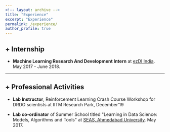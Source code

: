 ```yaml
---
<!-- layout: archive -->
title: "Experience"
excerpt: "Experience"
permalink: /experience/
author_profile: true
---
```


## + **Internship**

* **Machine Learning Research And Development Intern** at [ezDI India](https://www.ezdi.com/). May 2017 - June 2018.

---

## + **Professional Activities**

* **Lab Instructor**, Reinforcement Learning Crash Course Workshop for DRDO scientists at IITM Research Park, December’19

* **Lab co-ordinator** of Summer School  titled "Learning in Data Science: Models, Algorithms and Tools" at [SEAS, Ahmedabad University](https://ahduni.edu.in/seas/). May 2017.
